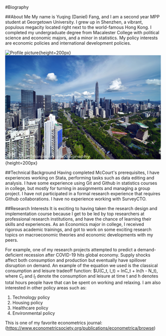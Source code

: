 
#Biography

##About Me
My name is Yuqing (Daniel) Fang, and I am a second year MPP student at Georgetown University. I grew up in Shenzhen, a vibrant, populous megacity located right next to the world-famous Hong Kong. I completed my undergraduate degree from Macalester College with political science and economic majors, and a minor in statistics. My policy interests are economic policies and international development policies. 

![Profile picture](img/profilepicture.png){height=200px} 
![Shenzhen](img/shenzhen.png){height=200px}

##Technical Background
Having completed McCourt's prerequisites, I have experiences working on Stata, performing tasks such as data editing and analysis. I have some experience using Git and Github in statistics courses in college, but mostly for turning in assignments and managing a group project. I have not participated in a formal research experience that requires Github collaborations. I have no experience working with SurveyCTO.

##Research Interests
It is exciting to having taken the research design and implementation course because I get to be led by top researchers at professional research institutions, and have the chance of learning their skills and experiences. As an Economics major in college, I received rigorous academic trainings, and got to work on some exciting research topics on macroeconomic theories and economic developments with my peers. 

For example, one of my research projects attempted to predict a demand-deficient recession after COVID-19 hits global economy. Supply shocks affect both consumption and production but eventually have spillover disruption on demand. An example of the equation we used is the classical consumption and leisure tradeoff function: $U(C_t, l_t) = lnC_t + ln(h - N_t), where $C_t$ and $l_t$ denote the consumption and leisure at time t and h denotes total hours people have that can be spent on working and relaxing. I am also interested in other policy areas such as:
1. Technology policy
2. Housing policy
3. Healthcare policy
4. Environmental policy

This is one of my favorite econometrics journal: (https://www.econometricsociety.org/publications/econometrica/browse)

